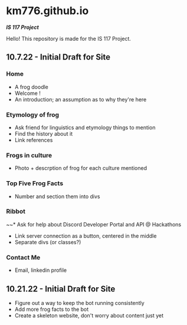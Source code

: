 # km776.github.io
***IS 117 Project***

Hello! This repository is made for the IS 117 Project.

## 10.7.22 - Initial Draft for Site

### Home
* A frog doodle
* Welcome !
* An introduction; an assumption as to why they're here

### Etymology of frog
* Ask friend for linguistics and etymology things to mention
* Find the history about it
* Link references

### Frogs in culture
* Photo + descrption of frog for each culture mentioned

### Top Five Frog Facts
* Number and section them into divs

### Ribbot
~~* Ask for help about Discord Developer Portal and API @ Hackathons
* Link server connection as a button, centered in the middle
* Separate divs (or classes?)

### Contact Me
* Email, linkedin profile

## 10.21.22 - Initial Draft for Site
* Figure out a way to keep the bot running consistently
* Add more frog facts to the bot
* Create a skeleton website, don't worry about content just yet
